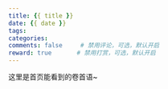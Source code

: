 ```yaml
---
title: {{ title }}
date: {{ date }}
tags:
categories: 
comments: false     # 禁用评论，可选，默认开启
reward: true       # 禁用打赏，可选，默认开启
---
```

这里是首页能看到的卷首语~
<!-- more -->